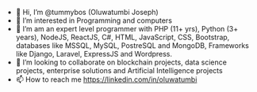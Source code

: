 - 👋 Hi, I’m @tummybos (Oluwatumbi Joseph)
- 👀 I’m interested in Programming and computers
- 🌱 I’m am an expert level programmer with PHP (11+ yrs), Python (3+ years), NodeJS, ReactJS, C#, HTML, JavaScript, CSS, Bootstrap, databases like MSSQL, MySQL, PostreSQL and MongoDB, Frameworks like Django, Laravel, ExpressJS and Wordpress.
- 💞️ I’m looking to collaborate on blockchain projects, data science projects, enterprise solutions and Artificial Intelligence projects
- 📫 How to reach me https://linkedin.com/in/oluwatumbi


